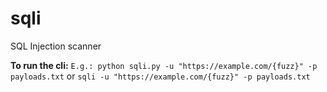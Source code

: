 # sqli

SQL Injection scanner

**To run the cli:** ``E.g.: python sqli.py -u "https://example.com/{fuzz}" -p payloads.txt`` or ``sqli -u "https://example.com/{fuzz}" -p payloads.txt``
